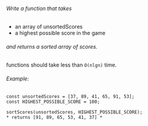 ###### Write a function that takes

- an array of unsortedScores
- a highest possible score in the game

###### and returns a sorted array of scores.

functions should take less than `O(nlgn)` time.

###### Example:

```
const unsortedScores = [37, 89, 41, 65, 91, 53];
const HIGHEST_POSSIBLE_SCORE = 100;

sortScores(unsortedScores, HIGHEST_POSSIBLE_SCORE);
* returns [91, 89, 65, 53, 41, 37] *
```
